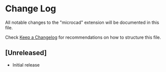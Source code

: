 # Change Log

All notable changes to the "microcad" extension will be documented in this file.

Check [Keep a Changelog](http://keepachangelog.com/) for recommendations on how to structure this file.

## [Unreleased]

- Initial release